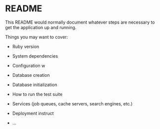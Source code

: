 # README

This README would normally document whatever steps are necessary to get the
application up and running.

Things you may want to cover:

* Ruby version

* System dependencies

* Configuration w

* Database creation

* Database initialization

* How to run the test suite

* Services (job queues, cache servers, search engines, etc.)

* Deployment instruct

* ...
